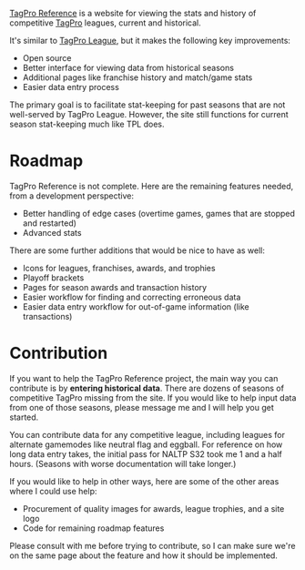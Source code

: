 [TagPro Reference](https://www.tagpro-reference.com) is a website for viewing the stats and history of competitive [TagPro](https://tagpro.gg) leagues, current and historical.

It's similar to [TagPro League](https://www.tagproleague.com), but it makes the following key improvements:

- Open source
- Better interface for viewing data from historical seasons
- Additional pages like franchise history and match/game stats
- Easier data entry process

The primary goal is to facilitate stat-keeping for past seasons that are not well-served by TagPro League. However, the site still functions for current season stat-keeping much like TPL does.

# Roadmap

TagPro Reference is not complete. Here are the remaining features needed, from a development perspective:

- Better handling of edge cases (overtime games, games that are stopped and restarted)
- Advanced stats

There are some further additions that would be nice to have as well:

- Icons for leagues, franchises, awards, and trophies
- Playoff brackets
- Pages for season awards and transaction history
- Easier workflow for finding and correcting erroneous data
- Easier data entry workflow for out-of-game information (like transactions)

# Contribution

If you want to help the TagPro Reference project, the main way you can contribute is by **entering historical data**. There are dozens of seasons of competitive TagPro missing from the site. If you would like to help input data from one of those seasons, please message me and I will help you get started.

You can contribute data for any competitive league, including leagues for alternate gamemodes like neutral flag and eggball. For reference on how long data entry takes, the initial pass for NALTP S32 took me 1 and a half hours. (Seasons with worse documentation will take longer.)

If you would like to help in other ways, here are some of the other areas where I could use help:

- Procurement of quality images for awards, league trophies, and a site logo
- Code for remaining roadmap features

Please consult with me before trying to contribute, so I can make sure we're on the same page about the feature and how it should be implemented.
